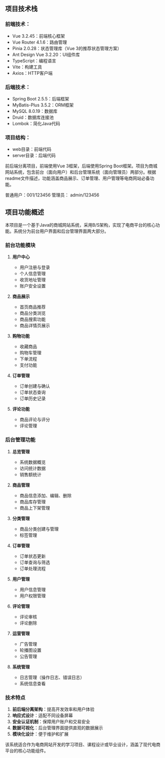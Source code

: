 ## 项目技术栈

### 前端技术：
- Vue 3.2.45：前端核心框架
- Vue Router 4.1.6：路由管理
- Pinia 2.0.28：状态管理库（Vue 3的推荐状态管理方案）
- Ant Design Vue 3.2.20：UI组件库
- TypeScript：编程语言
- Vite：构建工具
- Axios：HTTP客户端

### 后端技术：
- Spring Boot 2.5.5：后端框架
- MyBatis-Plus 3.5.2：ORM框架
- MySQL 8.0.19：数据库
- Druid：数据库连接池
- Lombok：简化Java代码

### 项目结构：
- web目录：前端代码
- server目录：后端代码

前后端分离项目，前端使用Vue 3框架，后端使用Spring Boot框架。项目为商城网站系统，包含前台（面向用户）和后台管理系统（面向管理员）两部分。根据readme文件描述，功能涵盖商品展示、订单管理、用户管理等电商网站必备功能。

普通用户：001/123456
管理员： admin/123456

## 项目功能概述

本项目是一个基于Java的商城网站系统，采用B/S架构，实现了电商平台的核心功能。系统分为前台用户界面和后台管理界面两大部分。

### 前台功能模块

1. **用户中心**
   - 用户注册与登录
   - 个人信息管理
   - 收货地址管理
   - 账户安全设置

2. **商品展示**
   - 首页商品推荐
   - 商品分类浏览
   - 商品搜索功能
   - 商品详情页展示

3. **购物功能**
   - 收藏商品
   - 购物车管理
   - 下单流程
   - 支付功能

4. **订单管理**
   - 订单创建与确认
   - 订单状态查询
   - 订单历史记录

5. **评论功能**
   - 商品评论与评分
   - 评论管理

### 后台管理功能

1. **总览管理**
   - 系统数据概览
   - 访问统计数据
   - 销售额统计

2. **商品管理**
   - 商品信息添加、编辑、删除
   - 商品库存管理
   - 商品上下架管理

3. **分类管理**
   - 商品分类创建与管理
   - 标签管理

4. **订单管理**
   - 订单状态更新
   - 订单查询与筛选
   - 订单处理流程

5. **用户管理**
   - 用户信息管理
   - 用户权限管理

6. **评论管理**
   - 评论审核
   - 评论删除

7. **运营管理**
   - 广告管理
   - 轮播图设置
   - 公告管理

8. **系统管理**
   - 日志管理（操作日志、错误日志）
   - 系统信息查看

### 技术特点

1. **前后端分离架构**：提高开发效率和用户体验
2. **响应式设计**：适配不同设备屏幕
3. **安全认证机制**：保障用户账户和交易安全
4. **数据可视化**：后台管理界面提供直观的数据展示
5. **模块化设计**：便于维护和扩展

该系统适合作为电商网站开发的学习项目、课程设计或毕业设计，涵盖了现代电商平台的核心功能组件。
